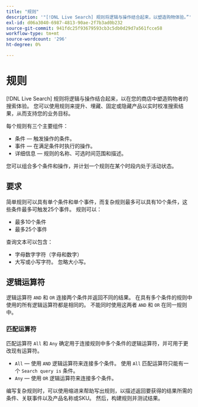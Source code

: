 ```yaml
---
title: "规则"
description: '"[!DNL Live Search] 规则将逻辑与操作结合起来，以塑造购物体验。”'
exl-id: d06a3040-6987-4813-90ae-2f7b3ad0b232
source-git-commit: 941fdc25f93679593cb3c5db0d29d7a561fcce58
workflow-type: tm+mt
source-wordcount: '296'
ht-degree: 0%

---
```


# 规则

[!DNL Live Search] 规则将逻辑与操作结合起来，以在您的商店中塑造购物者的搜索体验。 您可以使用规则来提升、埋藏、固定或隐藏产品以实时校准搜索结果，从而支持您的业务目标。

每个规则有三个主要组件：

* 条件 — 触发操作的条件。
* 事件 — 在满足条件时执行的操作。
* 详细信息 — 规则的名称、可选时间范围和描述。

您可以组合多个条件和操作，并计划一个规则在某个时段内处于活动状态。

## 要求

简单规则可以具有单个条件和单个事件，而复杂规则最多可以具有10个条件，这些条件最多可触发25个事件。
规则可以：

* 最多10个条件
* 最多25个事件

查询文本可以包含：

* 字母数字字符（字母和数字）
* 大写或小写字符。 忽略大小写。

## 逻辑运算符

逻辑运算符 `AND` 和 `OR` 连接两个条件并返回不同的结果。 在具有多个条件的规则中使用的所有逻辑运算符都是相同的。 不能同时使用这两者 `AND` 和 `OR` 在同一规则中。

### 匹配运算符

匹配运算符 `All` 和 `Any` 确定用于连接规则中多个条件的逻辑运算符，并可用于更改现有运算符。

* `All`  — 使用 `AND` 逻辑运算符来连接多个条件。 使用 `All` 匹配运算符只能有一个 `Search query is` 条件。
* `Any`  — 使用 `OR` 逻辑运算符来连接多个条件。

编写复杂规则时，可以使用缩进来帮助写出规则，以描述返回要获得的结果所需的条件、关联事件以及产品名称或SKU。 然后，构建规则并测试结果。
